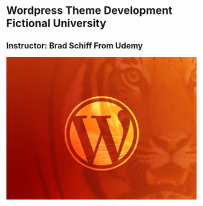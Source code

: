 # Wordpress Theme Development Fictional University
## Instructor: Brad Schiff From Udemy

![Theme ScreenShot](https://github.com/yeasinopu17/Fictional-University/blob/master/screenshot.png)
